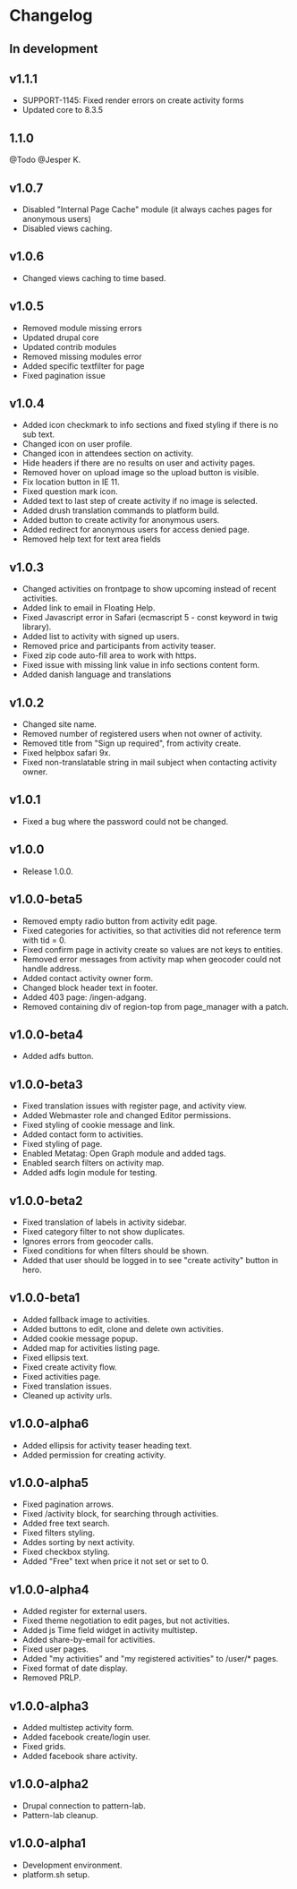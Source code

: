 # Changelog

## In development

## v1.1.1
* SUPPORT-1145: Fixed render errors on create activity forms
* Updated core to 8.3.5

## 1.1.0
@Todo @Jesper K.

## v1.0.7

* Disabled "Internal Page Cache" module (it always caches pages for anonymous users)
* Disabled views caching.

## v1.0.6

* Changed views caching to time based.

## v1.0.5
* Removed module missing errors
* Updated drupal core
* Updated contrib modules
* Removed missing modules error
* Added specific textfilter for page
* Fixed pagination issue

## v1.0.4

* Added icon checkmark to info sections and fixed styling if there is no sub text.
* Changed icon on user profile.
* Changed icon in attendees section on activity.
* Hide headers if there are no results on user and activity pages. 
* Removed hover on upload image so the upload button is visible.
* Fix location button in IE 11.
* Fixed question mark icon.
* Added text to last step of create activity if no image is selected.
* Added drush translation commands to platform build.
* Added button to create activity for anonymous users.
* Added redirect for anonymous users for access denied page.
* Removed help text for text area fields

## v1.0.3

* Changed activities on frontpage to show upcoming instead of recent activities.
* Added link to email in Floating Help.
* Fixed Javascript error in Safari (ecmascript 5 - const keyword in twig library).
* Added list to activity with signed up users.
* Removed price and participants from activity teaser.
* Fixed zip code auto-fill area to work with https.
* Fixed issue with missing link value in info sections content form.
* Added danish language and translations

## v1.0.2

* Changed site name.
* Removed number of registered users when not owner of activity.
* Removed title from "Sign up required", from activity create.
* Fixed helpbox safari 9x.
* Fixed non-translatable string in mail subject when contacting activity owner.

## v1.0.1

* Fixed a bug where the password could not be changed.

## v1.0.0

* Release 1.0.0.

## v1.0.0-beta5

* Removed empty radio button from activity edit page.
* Fixed categories for activities, so that activities did not reference term with tid = 0.
* Fixed confirm page in activity create so values are not keys to entities.
* Removed error messages from activity map when geocoder could not handle address.
* Added contact activity owner form.
* Changed block header text in footer.
* Added 403 page: /ingen-adgang.
* Removed containing div of region-top from page_manager with a patch.

## v1.0.0-beta4

* Added adfs button.

## v1.0.0-beta3

* Fixed translation issues with register page, and activity view.
* Added Webmaster role and changed Editor permissions.
* Fixed styling of cookie message and link.
* Added contact form to activities.
* Fixed styling of page.
* Enabled Metatag: Open Graph module and added tags.
* Enabled search filters on activity map.
* Added adfs login module for testing.

## v1.0.0-beta2

* Fixed translation of labels in activity sidebar.
* Fixed category filter to not show duplicates.
* Ignores errors from geocoder calls.
* Fixed conditions for when filters should be shown.
* Added that user should be logged in to see "create activity" button in hero.

## v1.0.0-beta1

* Added fallback image to activities.
* Added buttons to edit, clone and delete own activities.
* Added cookie message popup.
* Added map for activities listing page.
* Fixed ellipsis text.
* Fixed create activity flow.
* Fixed activities page.
* Fixed translation issues.
* Cleaned up activity urls.

## v1.0.0-alpha6

* Added ellipsis for activity teaser heading text.
* Added permission for creating activity.

## v1.0.0-alpha5

* Fixed pagination arrows.
* Fixed /activity block, for searching through activities.
* Added free text search.
* Fixed filters styling.
* Addes sorting by next activity.
* Fixed checkbox styling.
* Added "Free" text when price it not set or set to 0.

## v1.0.0-alpha4

* Added register for external users.
* Fixed theme negotiation to edit pages, but not activities.
* Added js Time field widget in activity multistep.
* Added share-by-email for activities.
* Fixed user pages.
* Added "my activities" and "my registered activities" to /user/* pages.
* Fixed format of date display.
* Removed PRLP.

## v1.0.0-alpha3

* Added multistep activity form.
* Added facebook create/login user.
* Fixed grids.
* Added facebook share activity.

## v1.0.0-alpha2

* Drupal connection to pattern-lab.
* Pattern-lab cleanup.

## v1.0.0-alpha1

* Development environment.
* platform.sh setup.
